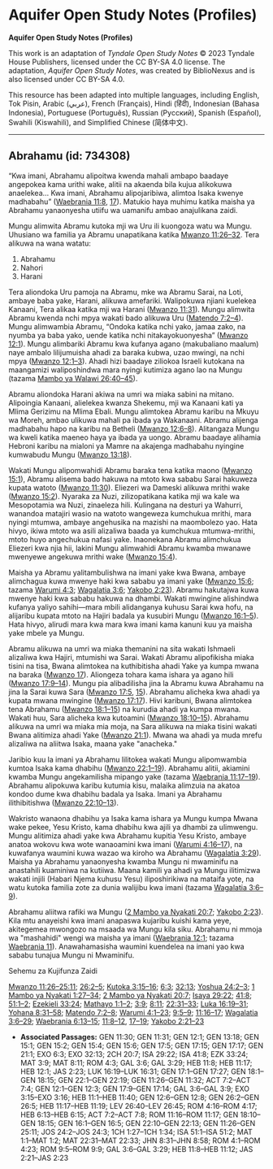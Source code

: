 # Aquifer Open Study Notes (Profiles)

**Aquifer Open Study Notes (Profiles)**

This work is an adaptation of *Tyndale Open Study Notes* © 2023 Tyndale House Publishers, licensed under the CC BY\-SA 4\.0 license. The adaptation, *Aquifer Open Study Notes*, was created by BiblioNexus and is also licensed under CC BY\-SA 4\.0\.

This resource has been adapted into multiple languages, including English, Tok Pisin, Arabic (عربي), French (Français), Hindi (हिंदी), Indonesian (Bahasa Indonesia), Portuguese (Português), Russian (Русский), Spanish (Español), Swahili (Kiswahili), and Simplified Chinese (简体中文).



--------------------------------

## Abrahamu (id: 734308)

“Kwa imani, Abrahamu alipoitwa kwenda mahali ambapo baadaye angepokea kama urithi wake, alitii na akaenda bila kujua alikokuwa anaelekea… Kwa imani, Abrahamu alipojaribiwa, alimtoa Isaka kwenye madhabahu” ([Waebrania 11:8](https://ref.ly/Heb11:8), [17](https://ref.ly/Heb11:17)). Matukio haya muhimu katika maisha ya Abrahamu yanaonyesha utiifu wa uamanifu ambao anajulikana zaidi.

Mungu alimwita Abramu kutoka mji wa Uru ili kuongoza watu wa Mungu. Uhusiano wa familia ya Abramu unapatikana katika [Mwanzo 11:26–32](https://ref.ly/Gen11:26-Gen11:32). Tera alikuwa na wana watatu:

1. Abrahamu
2. Nahori
3. Harani

Tera aliondoka Uru pamoja na Abramu, mke wa Abramu Sarai, na Loti, ambaye baba yake, Harani, alikuwa amefariki. Walipokuwa njiani kuelekea Kanaani, Tera alikaa katika mji wa Harani ([Mwanzo 11:31](https://ref.ly/Gen11:31)). Mungu alimwita Abramu kwenda nchi mpya wakati bado alikuwa Uru ([Matendo 7:2–4](https://ref.ly/Acts7:2-Acts7:4)). Mungu alimwambia Abramu, “Ondoka katika nchi yako, jamaa zako, na nyumba ya baba yako, uende katika nchi nitakayokuonyesha” ([Mwanzo 12:1](https://ref.ly/Gen12:1)). Mungu alimbariki Abramu kwa kufanya agano (makubaliano maalum) naye ambalo lilijumuisha ahadi za baraka kubwa, uzao mwingi, na nchi mpya ([Mwanzo 12:1–3](https://ref.ly/Gen12:1-Gen12:3)). Ahadi hizi baadaye ziliokoa Israeli kutokana na maangamizi waliposhindwa mara nyingi kutimiza agano lao na Mungu (tazama [Mambo ya Walawi 26:40–45](https://ref.ly/Lev26:40-Lev26:45)).

Abramu aliondoka Harani akiwa na umri wa miaka sabini na mitano. Alipoingia Kanaani, alielekea kwanza Shekemu, mji wa Kanaani kati ya Mlima Gerizimu na Mlima Ebali. Mungu alimtokea Abramu karibu na Mkuyu wa Moreh, ambao ulikuwa mahali pa ibada ya Wakanaani. Abramu alijenga madhabahu hapo na karibu na Betheli ([Mwanzo 12:6–8](https://ref.ly/Gen12:6-Gen12:8)). Alitangaza Mungu wa kweli katika maeneo haya ya ibada ya uongo. Abramu baadaye alihamia Hebroni karibu na mialoni ya Mamre na akajenga madhabahu nyingine kumwabudu Mungu ([Mwanzo 13:18](https://ref.ly/Gen13:18)).

Wakati Mungu alipomwahidi Abramu baraka tena katika maono ([Mwanzo 15:1](https://ref.ly/Gen15:1)), Abramu alisema bado hakuwa na mtoto kwa sababu Sarai hakuweza kupata watoto ([Mwanzo 11:30](https://ref.ly/Gen11:30)). Eliezeri wa Dameski alikuwa mrithi wake ([Mwanzo 15:2](https://ref.ly/Gen15:2)). Nyaraka za Nuzi, zilizopatikana katika mji wa kale wa Mesopotamia wa Nuzi, zinaeleza hili. Kulingana na desturi ya Wahurri, wanandoa matajiri wasio na watoto wangeweza kumchukua mrithi, mara nyingi mtumwa, ambaye angehusika na mazishi na maombolezo yao. Hata hivyo, ikiwa mtoto wa asili alizaliwa baada ya kumchukua mtumwa\-mrithi, mtoto huyo angechukua nafasi yake. Inaonekana Abramu alimchukua Eliezeri kwa njia hii, lakini Mungu alimwahidi Abramu kwamba mwanawe mwenyewe angekuwa mrithi wake ([Mwanzo 15:4](https://ref.ly/Gen15:4)).

Maisha ya Abramu yalitambulishwa na imani yake kwa Bwana, ambaye alimchagua kuwa mwenye haki kwa sababu ya imani yake ([Mwanzo 15:6](https://ref.ly/Gen15:6); tazama [Warumi 4:3](https://ref.ly/Rom4:3); [Wagalatia 3:6](https://ref.ly/Gal3:6); [Yakobo 2:23](https://ref.ly/Jas2:23)). Abramu hakutajwa kuwa mwenye haki kwa sababu hakuwa na dhambi. Wakati mwingine alishindwa kufanya yaliyo sahihi—mara mbili alidanganya kuhusu Sarai kwa hofu, na alijaribu kupata mtoto na Hajiri badala ya kusubiri Mungu ([Mwanzo 16:1–5](https://ref.ly/Gen16:1-Gen16:5)). Hata hivyo, alirudi mara kwa mara kwa imani kama kanuni kuu ya maisha yake mbele ya Mungu.

Abramu alikuwa na umri wa miaka themanini na sita wakati Ishmaeli alizaliwa kwa Hajiri, mtumishi wa Sarai. Wakati Abramu alipofikisha miaka tisini na tisa, Bwana alimtokea na kuthibitisha ahadi Yake ya kumpa mwana na baraka ([Mwanzo 17](https://ref.ly/Gen17:1-Gen17:27)). Aliongeza tohara kama ishara ya agano hili ([Mwanzo 17:9–14](https://ref.ly/Gen17:9-Gen17:14)). Mungu pia alibadilisha jina la Abramu kuwa Abrahamu na jina la Sarai kuwa Sara ([Mwanzo 17:5](https://ref.ly/Gen17:5), [15](https://ref.ly/Gen17:15)). Abrahamu alicheka kwa ahadi ya kupata mwana mwingine ([Mwanzo 17:17](https://ref.ly/Gen17:17)). Hivi karibuni, Bwana alimtokea tena Abrahamu ([Mwanzo 18:1–15](https://ref.ly/Gen18:1-Gen18:15)) na kurudia ahadi ya kumpa mwana. Wakati huu, Sara alicheka kwa kutoamini ([Mwanzo 18:10–15](https://ref.ly/Gen18:10-Gen18:15)). Abrahamu alikuwa na umri wa miaka mia moja, na Sara alikuwa na miaka tisini wakati Bwana alitimiza ahadi Yake ([Mwanzo 21:1](https://ref.ly/Gen21:1)). Mwana wa ahadi ya muda mrefu alizaliwa na aliitwa Isaka, maana yake "anacheka."

Jaribio kuu la imani ya Abrahamu lilitokea wakati Mungu alipomwambia kumtoa Isaka kama dhabihu ([Mwanzo 22:1–19](https://ref.ly/Gen22:1-Gen22:19)). Abrahamu alitii, akiamini kwamba Mungu angekamilisha mipango yake (tazama [Waebrania 11:17–19](https://ref.ly/Heb11:17-Heb11:19)). Abrahamu alipokuwa karibu kutumia kisu, malaika alimzuia na akatoa kondoo dume kwa dhabihu badala ya Isaka. Imani ya Abrahamu ilithibitishwa ([Mwanzo 22:10–13](https://ref.ly/Gen22:10-Gen22:13)).

Wakristo wanaona dhabihu ya Isaka kama ishara ya Mungu kumpa Mwana wake pekee, Yesu Kristo, kama dhabihu kwa ajili ya dhambi za ulimwengu. Mungu alitimiza ahadi yake kwa Abrahamu kupitia Yesu Kristo, ambaye anatoa wokovu kwa wote wanaoamini kwa imani ([Warumi 4:16–17](https://ref.ly/Rom4:16-Rom4:17)), na kuwafanya waumini kuwa wazao wa kiroho wa Abrahamu ([Wagalatia 3:29](https://ref.ly/Gal3:29)). Maisha ya Abrahamu yanaonyesha kwamba Mungu ni mwaminifu na anastahili kuaminiwa na kutiiwa. Maana kamili ya ahadi ya Mungu ilitimizwa wakati injili (Habari Njema kuhusu Yesu) iliposhirikiwa na mataifa yote, na watu kutoka familia zote za dunia walijibu kwa imani (tazama [Wagalatia 3:6–9](https://ref.ly/Gal3:6-Gal3:9)).

Abrahamu aliitwa rafiki wa Mungu ([2 Mambo ya Nyakati 20:7](https://ref.ly/2Chr20:7); [Yakobo 2:23](https://ref.ly/Jas2:23)). Kila mtu anayeishi kwa imani anapaswa kujaribu kuishi kama yeye, akitegemea mwongozo na msaada wa Mungu kila siku. Abrahamu ni mmoja wa "mashahidi" wengi wa maisha ya imani ([Waebrania 12:1](https://ref.ly/Heb12:1); tazama [Waebrania 11](https://ref.ly/Heb11:1-Heb11:40)). Anawahamasisha waumini kuendelea na imani yao kwa sababu tunajua Mungu ni Mwaminifu.

Sehemu za Kujifunza Zaidi

[Mwanzo 11:26–25:11](https://ref.ly/Gen11:26-Gen25:11); [26:2–5](https://ref.ly/Gen26:2-Gen26:5); [Kutoka 3:15–16](https://ref.ly/Exod3:15-Exod3:16); [6:3](https://ref.ly/Exod6:3); [32:13](https://ref.ly/Exod32:13); [Yoshua 24:2–3](https://ref.ly/Josh24:2-Josh24:3); [1 Mambo ya Nyakati 1:27–34](https://ref.ly/1Chr1:27-1Chr1:34); [2 Mambo ya Nyakati 20:7](https://ref.ly/2Chr20:7); [Isaya 29:22](https://ref.ly/Isa29:22); [41:8](https://ref.ly/Isa41:8); [51:1–2](https://ref.ly/Isa51:1-Isa51:2); [Ezekieli 33:24](https://ref.ly/Ezek33:24); [Mathayo 1:1–2](https://ref.ly/Matt1:1-Matt1:2); [3:9](https://ref.ly/Matt3:9); [8:11](https://ref.ly/Matt8:11); [22:31–33](https://ref.ly/Matt22:31-Matt22:33); [Luka 16:19–31](https://ref.ly/Luke16:19-Luke16:31); [Yohana 8:31–58](https://ref.ly/John8:31-John8:58); [Matendo 7:2–8](https://ref.ly/Acts7:2-Acts7:8); [Warumi 4:1–23](https://ref.ly/Rom4:1-Rom4:23); [9:5–9](https://ref.ly/Rom9:5-Rom9:9); [11:16–17](https://ref.ly/Rom11:16-Rom11:17); [Wagalatia 3:6–29](https://ref.ly/Gal3:6-Gal3:29); [Waebrania 6:13–15](https://ref.ly/Heb6:13-Heb6:15); [11:8–12](https://ref.ly/Heb11:8-Heb11:12), [17–19](https://ref.ly/Heb11:17-Heb11:19); [Yakobo 2:21–23](https://ref.ly/Jas2:21-Jas2:23)

* **Associated Passages:** GEN 11:30; GEN 11:31; GEN 12:1; GEN 13:18; GEN 15:1; GEN 15:2; GEN 15:4; GEN 15:6; GEN 17:5; GEN 17:15; GEN 17:17; GEN 21:1; EXO 6:3; EXO 32:13; 2CH 20:7; ISA 29:22; ISA 41:8; EZK 33:24; MAT 3:9; MAT 8:11; ROM 4:3; GAL 3:6; GAL 3:29; HEB 11:8; HEB 11:17; HEB 12:1; JAS 2:23; LUK 16:19–LUK 16:31; GEN 17:1–GEN 17:27; GEN 18:1–GEN 18:15; GEN 22:1–GEN 22:19; GEN 11:26–GEN 11:32; ACT 7:2–ACT 7:4; GEN 12:1–GEN 12:3; GEN 17:9–GEN 17:14; GAL 3:6–GAL 3:9; EXO 3:15–EXO 3:16; HEB 11:1–HEB 11:40; GEN 12:6–GEN 12:8; GEN 26:2–GEN 26:5; HEB 11:17–HEB 11:19; LEV 26:40–LEV 26:45; ROM 4:16–ROM 4:17; HEB 6:13–HEB 6:15; ACT 7:2–ACT 7:8; ROM 11:16–ROM 11:17; GEN 18:10–GEN 18:15; GEN 16:1–GEN 16:5; GEN 22:10–GEN 22:13; GEN 11:26–GEN 25:11; JOS 24:2–JOS 24:3; 1CH 1:27–1CH 1:34; ISA 51:1–ISA 51:2; MAT 1:1–MAT 1:2; MAT 22:31–MAT 22:33; JHN 8:31–JHN 8:58; ROM 4:1–ROM 4:23; ROM 9:5–ROM 9:9; GAL 3:6–GAL 3:29; HEB 11:8–HEB 11:12; JAS 2:21–JAS 2:23

